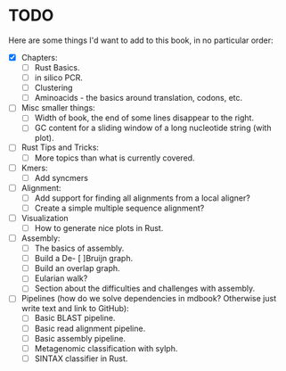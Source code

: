 # TODO
Here are some things I'd want to add to this book, in no particular order:
- [x] Chapters:
    - [ ] Rust Basics.
    - [ ] in silico PCR.
    - [ ] Clustering
    - [ ] Aminoacids - the basics around translation, codons, etc.

- [ ] Misc smaller things:
    - [ ] Width of book, the end of some lines disappear to the right.
    - [ ] GC content for a sliding window of a long nucleotide string (with plot).

- [ ] Rust Tips and Tricks:
    - [ ] More topics than what is currently covered.

- [ ] Kmers:
    - [ ] Add syncmers

- [ ] Alignment:
    - [ ] Add support for finding all alignments from a local aligner?
    - [ ] Create a simple multiple sequence alignment?

- [ ] Visualization
    - [ ] How to generate nice plots in Rust.

- [ ] Assembly:
    - [ ] The basics of assembly.
    - [ ] Build a De- [ ]Bruijn graph.
    - [ ] Build an overlap graph.
    - [ ] Eularian walk?
    - [ ] Section about the difficulties and challenges with assembly.

- [ ] Pipelines (how do we solve dependencies in mdbook? Otherwise just write text and link to GitHub):
    - [ ] Basic BLAST pipeline.
    - [ ] Basic read alignment pipeline.
    - [ ] Basic assembly pipeline.
    - [ ] Metagenomic classification with sylph.
    - [ ] SINTAX classifier in Rust.
